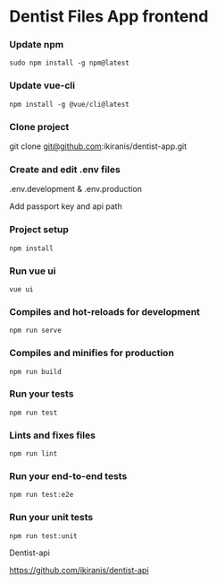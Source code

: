 # Dentist Files App frontend

### Update npm

``
sudo npm install -g npm@latest
``

### Update vue-cli

``
npm install -g @vue/cli@latest
``

### Clone project

git clone git@github.com:ikiranis/dentist-app.git

### Create and edit .env files

.env.development & .env.production

Add passport key and api path

### Project setup
```
npm install
```

### Run vue ui

``
vue ui
``

### Compiles and hot-reloads for development
```
npm run serve
```

### Compiles and minifies for production
```
npm run build
```

### Run your tests
```
npm run test
```

### Lints and fixes files
```
npm run lint
```

### Run your end-to-end tests
```
npm run test:e2e
```

### Run your unit tests
```
npm run test:unit
```


Dentist-api

https://github.com/ikiranis/dentist-api